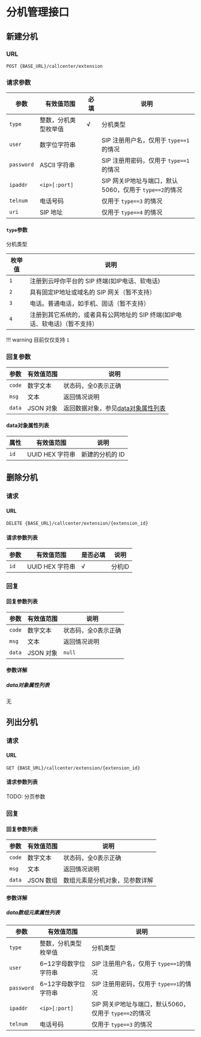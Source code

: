 # 分机管理接口
<!-- toc -->

## 新建分机

### URL

```
POST {BASE_URL}/callcenter/extension
```

### 请求参数

参数                  | 有效值范围            | 必填   | 说明
--------------------- | --------------------- | ------ | ----------------------------------------
`type`                | 整数，分机类型枚举值  | √      | 分机类型
`user`                | 数字位字符串          |        | SIP 注册用户名，仅用于 `type==1`的情况
`password`            | ASCII 字符串          |        | SIP 注册用密码，仅用于 `type==1`的情况
`ipaddr`              | `<ip>[:port]`         |        | SIP 网关IP地址与端口，默认5060，仅用于 `type==2`的情况
`telnum`              | 电话号码              |        | 仅用于 `type==3` 的情况
`uri`                 | SIP 地址              |        | 仅用于 `type==4` 的情况

#### `type`参数
分机类型

 枚举值 | 说明
------- | --------------
 `1`    | 注册到云呼你平台的 SIP 终端(如IP电话、软电话)
 `2`    | 具有固定IP地址或域名的 SIP 网关（暂不支持）
 `3`    | 电话。普通电话，如手机、固话（暂不支持）
 `4`    | 注册到其它系统的，或者具有公网地址的 SIP 终端(如IP电话、软电话)（暂不支持）

!!! warning
  目前仅仅支持 `1`

### 回复参数

参数     | 有效值范围   | 说明                           
-------- | ------------ | -----------------------------
`code`   | 数字文本     | 状态码，全0表示正确
`msg`    | 文本         | 返回情况说明
`data`   | JSON 对象    | 返回数据对象，参见[data对象属性列表](#data对象属性列表)

#### data对象属性列表

属性     | 有效值范围      | 说明
-------- | --------------- | --------
`id`     | UUID HEX 字符串 | 新建的分机的 ID

## 删除分机

### 请求

#### URL

```
DELETE {BASE_URL}/callcenter/extension/{extension_id}
```

#### 请求参数列表

参数                   | 有效值范围          | 是否必填  | 说明
---------------------- | ------------------- | --------- | ----------------------------------------
`id`                   | UUID HEX 字符串     | √         | 分机ID

### 回复

#### 回复参数列表

参数     | 有效值范围   | 说明
-------- | ------------ | -----------------------------
`code`   | 数字文本     | 状态码，全0表示正确
`msg`    | 文本         | 返回情况说明
`data`   | JSON 对象    | `null`

#### 参数详解

##### data对象属性列表

无

## 列出分机

### 请求

#### URL

```
GET {BASE_URL}/callcenter/extension/{extension_id}
```

#### 请求参数列表

TODO: 分页参数

### 回复

#### 回复参数列表

 参数     | 有效值范围   | 说明
--------- | ------------ | -----------------------------
`code`    | 数字文本     | 状态码，全0表示正确
`msg`     | 文本         | 返回情况说明
`data`    | JSON 数组    | 数组元素是分机对象，见参数详解

#### 参数详解

##### data数组元素属性列表

参数                  | 有效值范围            | 说明
--------------------- | --------------------- | ----------------------------------------
`type`                | 整数，分机类型枚举值  | 分机类型
`user`                | 6~12字母数字位字符串  | SIP 注册用户名，仅用于 `type==1`的情况
`password`            | 6~12字母数字位字符串  | SIP 注册用密码，仅用于 `type==1`的情况
`ipaddr`              | `<ip>[:port]`         | SIP 网关IP地址与端口，默认5060，仅用于 `type==2`的情况
`telnum`              | 电话号码              | 仅用于 `type==3` 的情况
